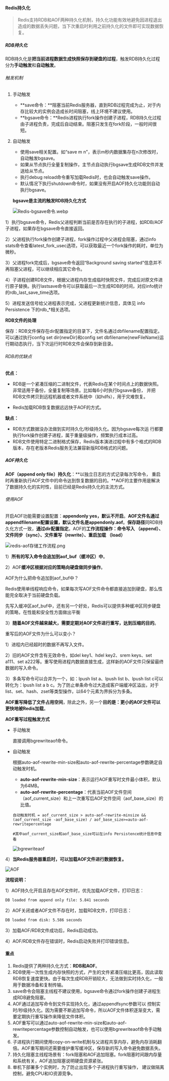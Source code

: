 #### Redis持久化

> Redis支持RDB和AOF两种持久化机制，持久化功能有效地避免因进程退出造成的数据丢失问题，当下次重启时利用之前持久化的文件即可实现数据恢复。

##### RDB持久化

RDB持久化是**把当前进程数据生成快照保存到硬盘的过程**，触发RDB持久化过程分为**手动触发**和**自动触发**。

###### 触发机制

1. 手动触发

   - **save命令：**阻塞当前Redis服务器，直到RDB过程完成为止，对于内存比较大的实例会造成长时间阻塞，线上环境不建议使用。
   - **bgsave命令：**Redis进程执行fork操作创建子进程，RDB持久化过程由子进程负责，完成后自动结束。阻塞只发生在fork阶段，一般时间很短。

2. 自动触发

   - 使用save相关配置。如“save m n”，表示m秒内数据集存在n次修改时，自动触发bgsave。
   - 如果从节点执行全量复制操作，主节点自动执行bgsave生成RDB文件并发送给从节点。
   - 执行debug reload命令重写加载Redis时，也会自动触发save操作。
   - 默认情况下执行shutdown命令时，如果没有开启AOF持久化功能则自动执行bgsave。

   **bgsave是主流的触发RDB持久化方式**

   ![Redis-bgsave命令.webp](./../img/Redis-bgsave命令.png)

1）执行bgsave命令，Redis父进程判断当前是否存在执行的子进程，如RDB/AOF子进程，如果存在bgsave命令直接返回。

2）父进程执行fork操作创建子进程，fork操作过程中父进程会阻塞，通过info stats命令查看latest_fork_usec选项，可以获取最近一个fork操作的耗时，单位为微秒。

3）父进程fork完成后，bgsave命令返回“Background saving started”信息并不再阻塞父进程，可以继续相应其它命令。

4）子进程创建RDB文件，根据父进程内存生成临时快照文件，完成后对原文件进行原子替换。执行lastsave命令可以获取最后一次生成RDB的时间，对应info统计的rdb_last_save_time选项。

5）进程发送信号给父进程表示完成，父进程更新统计信息，具体见 info Persistence 下的rdb_*相关选项。

**RDB文件的处理**

保存：RDB文件保存在dir配置指定的目录下，文件名通过dbfilename配置指定。可以通过执行config set dir{newDir}和config set dbfilename{newFileName}运行期动态执行，当下次运行时RDB文件会保存到新目录。

###### RDB的优缺点

**优点：**

- RDB是一个紧凑压缩的二进制文件，代表Redis在某个时间点上的数据快照。非常适用于备份，全量复制等场景。比如每6小时执行bgsave备份， 并把RDB文件拷贝到远程机器或者文件系统中（如hdfs），用于灾难恢复。

- Redis加载RDB恢复数据远远快于AOF的方式。

**缺点：**

- RDB方式数据没办法做到实时持久化/秒级持久化。因为bgsave每次运 行都要执行fork操作创建子进程，属于重量级操作，频繁执行成本过高。
- RDB文件使用特定二进制格式保存，Redis版本演进过程中有多个格式的RDB版本，存在老版本Redis服务无法兼容新版RDB格式的问题。

##### AOF持久化

**AOF（append only file）持久化**：**以独立日志的方式记录每次写命令， 重启时再重新执行AOF文件中的命令达到恢复数据的目的。**AOF的主要作用是解决了数据持久化的实时性，目前已经是Redis持久化的主流方式。

###### 使用AOF

开启AOF功能需要设置配置：**appendonly yes，默认不开启**。**AOF文件名通过appendfilename配置设置，默认文件名是appendonly.aof**。**保存路径**同RDB持久化方式一致，**通过dir配置指定**。AOF的**工作流程操作：命令写入 （append）、文件同步（sync）、文件重写（rewrite）、重启加载 （load）**

![redis-aof存储工作流程.png](./../img/redis-aof存储工作流程.png)

1）**所有的写入命令会追加到aof_buf（缓冲区）中**。

2）AOF**缓冲区根据对应的策略向硬盘做同步操作**。

AOF为什么把命令追加到aof_buf中？

Redis使用单线程响应命令，如果每次写AOF文件命令都直接追加到硬盘，那么性能完全取决于当前硬盘负载。

先写入缓冲区aof_buf中，还有另一个好处，Redis可以提供多种缓冲区同步硬盘的策略，在性能和安全性方面做出平衡

3）**随着AOF文件越来越大，需要定期对AOF文件进行重写，达到压缩的目的**。

重写后的AOF文件为什么可以变小？

1）进程内已经超时的数据不再写入文件。

2）旧的AOF文件含有无效命令，如del key1、hdel key2、srem keys、set a111、set a222等。重写使用进程内数据直接生成，这样新的AOF文件只保留最终数据的写入命令。

3）多条写命令可以合并为一个，如：lpush list a、lpush list b、lpush list c可以转化为：lpush list a b c。为了防止单条命令过大造成客户端缓冲区溢出，对于list、set、hash、zset等类型操作，以64个元素为界拆分为多条。

**AOF重写降低了文件占用空间**，除此之外，另一个**目的是：更小的AOF文件可以更快地被Redis加载**。



**AOF重写过程触发方式**

- 手动触发

  直接调用bgrewriteaof命令。

- 自动触发

  根据auto-aof-rewrite-min-size和auto-aof-rewrite-percentage参数确定自动触发时机。

  - **auto-aof-rewrite-min-size**：表示运行AOF重写时文件最小体积，默认为64MB。
  - **auto-aof-rewrite-percentage**：代表当前AOF文件空间 （aof_current_size）和上一次重写后AOF文件空间（aof_base_size）的比值。

  ```shell
  自动触发时机 = aof_current_size > auto-aof-rewrite-minsize && (aof_current_size -aof_base_size) / aof_base_size>=auto-aof-rewritepercentage
  
  #其中aof_current_size和aof_base_size可以在info Persistence统计信息中查看
  ```

  ![bgrewriteaof](./../img/bgrewriteaof.png)

4）**当Redis服务器重启时，可以加载AOF文件进行数据恢复。**

![AOF](./../img/AOF.png)

**流程说明：**

1）AOF持久化开启且存在AOF文件时，优先加载AOF文件，打印日志：

```cmd
DB loaded from append only file: 5.841 seconds
```

2）AOF关闭或者AOF文件不存在时，加载RDB文件，打印日志：

```cmd
DB loaded from disk: 5.586 seconds
```

3）加载AOF/RDB文件成功后，Redis启动成功。

4）AOF/RDB文件存在错误时，Redis启动失败并打印错误信息。

#### 重点

1. Redis提供了两种持久化方式：**RDB和AOF**。
2. RDB使用一次性生成内存快照的方式，产生的文件紧凑压缩比更高，因此读取RDB恢复速度更快。由于每次生成RDB开销较大，无法做到实时持久化，一般用于数据冷备和复制传输。
3. save命令会阻塞主线程不建议使用，bgsave命令通过fork操作创建子进程生成RDB避免阻塞。
4. AOF通过追加写命令到文件实现持久化，通过appendfsync参数可以 控制实时/秒级持久化。因为需要不断追加写命令，所以AOF文件体积逐渐变大，需要定期执行重写操作来降低文件体积。
5. AOF重写可以通过auto-aof-rewrite-min-size和auto-aof-rewritepercentage参数控制自动触发，也可以使用bgrewriteaof命令手动触发。
6. 子进程执行期间使用copy-on-write机制与父进程共享内存，避免内存消耗翻倍。AOF重写期间还需要维护重写缓冲区，保存新的写入命令避免数据丢失。
7. 持久化阻塞主线程场景有：fork阻塞和AOF追加阻塞。fork阻塞时间跟内存量和系统有关，AOF追加阻塞说明硬盘资源紧张。
8. 单机下部署多个实例时，为了防止出现多个子进程执行重写操作， 建议做隔离控制，避免CPU和IO资源竞争。